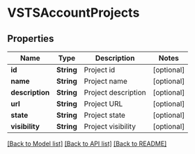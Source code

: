 # VSTSAccountProjects

## Properties
Name | Type | Description | Notes
------------ | ------------- | ------------- | -------------
**id** | **String** | Project id | [optional] 
**name** | **String** | Project name | [optional] 
**description** | **String** | Project description | [optional] 
**url** | **String** | Project URL | [optional] 
**state** | **String** | Project state | [optional] 
**visibility** | **String** | Project visibility | [optional] 

[[Back to Model list]](../README.md#documentation-for-models) [[Back to API list]](../README.md#documentation-for-api-endpoints) [[Back to README]](../README.md)


